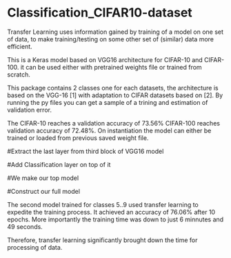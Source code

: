 # Classification_CIFAR10-dataset
Transfer Learning uses information gained by training of a model on one set of data, to make training/testing on some other set of (similar) data more efficient.

This is a Keras model based on VGG16 architecture for CIFAR-10 and CIFAR-100. it can be used either with pretrained weights file or trained from scratch.

This package contains 2 classes one for each datasets, the architecture is based on the VGG-16 [1] with adaptation to CIFAR datasets based on [2]. By running the py files you can get a sample of a trining and estimation of validation error.

The CIFAR-10 reaches a validation accuracy of 73.56% CIFAR-100 reaches validation accuracy of 72.48%. On instantiation the model can either be trained or loaded from previous saved weight file.

 #Extract the last layer from third block of VGG16 model

 #Add Classification layer on top of it

 #We make our top model

 #Construct our full model

The second model trained for classes 5..9 used transfer learning to expedite the training process. It achieved an accuracy of 76.06% after 10 epochs. More importantly the training time was down to just 6 minnutes and 49 seconds.

Therefore, transfer learning significantly brought down the time for processing of data.
